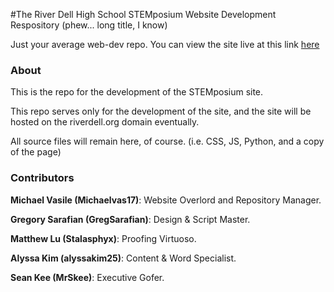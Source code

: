 #The River Dell High School STEMposium Website Development Respository (phew... long title, I know)

Just your average web-dev repo.
You can view the site live at this link [here](https://www.rdhs-stemposium.github.io/site)

### About
This is the repo for the development of the STEMposium site.

This repo serves only for the development of the site, and the site will be hosted on the riverdell.org domain eventually.

All source files will remain here, of course. (i.e. CSS, JS, Python, and a copy of the page)


### Contributors

<b>Michael Vasile (Michaelvas17)</b>: Website Overlord and Repository Manager.

<b>Gregory Sarafian (GregSarafian)</b>: Design & Script Master.

<b>Matthew Lu (Stalasphyx)</b>: Proofing Virtuoso.

<b>Alyssa Kim (alyssakim25)</b>: Content & Word Specialist.

<b>Sean Kee (MrSkee)</b>: Executive Gofer.
